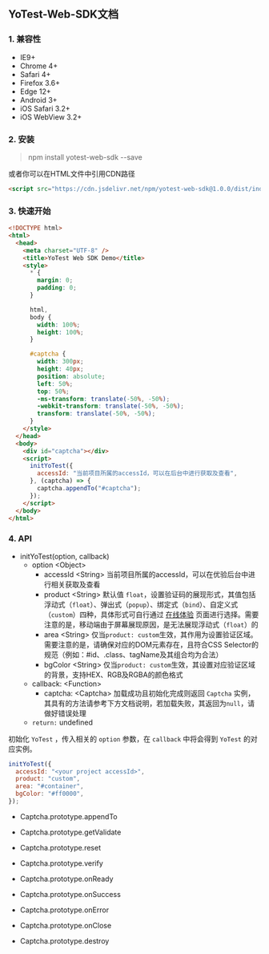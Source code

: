 YoTest-Web-SDK文档
----

### 1. 兼容性
* IE9+
* Chrome 4+
* Safari 4+
* Firefox 3.6+
* Edge 12+
* Android 3+
* iOS Safari 3.2+
* iOS WebView 3.2+

### 2. 安装

> npm install yotest-web-sdk --save

或者你可以在HTML文件中引用CDN路径

```html
<script src="https://cdn.jsdelivr.net/npm/yotest-web-sdk@1.0.0/dist/index.js"></script>
```
### 3. 快速开始

```html
<!DOCTYPE html>
<html>
  <head>
    <meta charset="UTF-8" />
    <title>YoTest Web SDK Demo</title>
    <style>
      * {
        margin: 0;
        padding: 0;
      }

      html,
      body {
        width: 100%;
        height: 100%;
      }

      #captcha {
        width: 300px;
        height: 40px;
        position: absolute;
        left: 50%;
        top: 50%;
        -ms-transform: translate(-50%, -50%);
        -webkit-transform: translate(-50%, -50%);
        transform: translate(-50%, -50%);
      }
    </style>
  </head>
  <body>
    <div id="captcha"></div>
    <script>
      initYoTest({
        accessId: "当前项目所属的accessId，可以在后台中进行获取及查看",
      }, (captcha) => {
        captcha.appendTo("#captcha");
      });
    </script>
  </body>
</html>
```

### 4. API

- initYoTest(option, callback)
  - option \<Object\>
    - accessId \<String\> 当前项目所属的accessId，可以在优验后台中进行相关获取及查看
    - product \<String\> 默认值 `float`，设置验证码的展现形式，其值包括浮动式（`float`）、弹出式（`popup`）、绑定式（`bind`）、自定义式（`custom`）四种，具体形式可自行通过 [在线体验]() 页面进行选择。需要注意的是，移动端由于屏幕展现原因，是无法展现浮动式（`float`）的
    - area \<String\> 仅当`product: custom`生效，其作用为设置验证区域。需要注意的是，请确保对应的DOM元素存在，且符合CSS Selector的规范（例如：#id、.class、tagName及其组合均为合法）
    - bgColor \<String\> 仅当`product: custom`生效，其设置对应验证区域的背景，支持HEX、RGB及RGBA的颜色格式
  - callback: \<Function\>
    - captcha: \<Captcha\> 加载成功且初始化完成则返回 `Captcha` 实例，其具有的方法请参考下方文档说明，若加载失败，其返回为`null`，请做好错误处理
  - `return:` undefined

初始化 `YoTest` ，传入相关的 `option` 参数，在 `callback` 中将会得到 `YoTest` 的对应实例。

```javascript
initYoTest({
  accessId: "<your project accessId>",
  product: "custom",
  area: "#container",
  bgColor: "#ff0000",
});
```

- Captcha.prototype.appendTo

- Captcha.prototype.getValidate

- Captcha.prototype.reset

- Captcha.prototype.verify

- Captcha.prototype.onReady

- Captcha.prototype.onSuccess

- Captcha.prototype.onError

- Captcha.prototype.onClose

- Captcha.prototype.destroy
